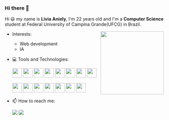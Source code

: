 ### Hi there 👋

Hi 😃 my name is **Lívia Aniely**, I'm 22 years old and I'm a **Computer Science** student at Federal University of Campina Grande(UFCG) in Brazil. 

<img align = "right" width = "200" height = "200" src = "https://user-images.githubusercontent.com/80133560/197303780-29aaee08-8fe7-4c0a-a7e5-2096ed6dd136.png" />

- Interests:
    - Web development
    - IA

- 💻 Tools and Technologies:

    <code><img src="https://cdn.jsdelivr.net/gh/devicons/devicon/icons/python/python-original-wordmark.svg" width = "30" height = "30"/></code>
    <code><img src="https://cdn.jsdelivr.net/gh/devicons/devicon/icons/java/java-original-wordmark.svg" width = "30" height = "30"/></code>
    <code><img src="https://cdn.jsdelivr.net/gh/devicons/devicon@latest/icons/haskell/haskell-original.svg" width = "30" height = "30"/></code>
    <code><img src="https://cdn.jsdelivr.net/gh/devicons/devicon@latest/icons/go/go-original-wordmark.svg" width = "30" height = "30"/></code>
    <code><img src="https://cdn.jsdelivr.net/gh/devicons/devicon/icons/html5/html5-original-wordmark.svg" width = "30" height = "30"/></code>
    <code><img src="https://cdn.jsdelivr.net/gh/devicons/devicon/icons/css3/css3-original-wordmark.svg" width = "30" height = "30"/></code>
    <code><img src="https://cdn.jsdelivr.net/gh/devicons/devicon/icons/javascript/javascript-original.svg" width = "30" height = "30" /></code>
    <code><img src="https://cdn.jsdelivr.net/gh/devicons/devicon@latest/icons/typescript/typescript-original.svg"  width = "30" height = "30"/></code>

    <code><img src="https://cdn.jsdelivr.net/gh/devicons/devicon/icons/react/react-original.svg" width = "30" height = "30" /></code>
    <code><img src="https://cdn.jsdelivr.net/gh/devicons/devicon@latest/icons/angularjs/angularjs-original.svg" width = "30" height = "30"/></code>
    <code><img src="https://cdn.jsdelivr.net/gh/devicons/devicon@latest/icons/postgresql/postgresql-original.svg" width = "30" height = "30"/></code>
    <code><img src="https://cdn.jsdelivr.net/gh/devicons/devicon/icons/markdown/markdown-original.svg" width = "30" height = "30"/></code>
    <code><img src="https://cdn.jsdelivr.net/gh/devicons/devicon/icons/git/git-original.svg" width = "30" height = "30"/></code>
    <code><img src="https://cdn.jsdelivr.net/gh/devicons/devicon/icons/github/github-original.svg" width = "30" height = "30"/></code>
    <code><img src="https://cdn.jsdelivr.net/gh/devicons/devicon/icons/vscode/vscode-original.svg" width = "30" height = "30"/></code>

- 📫 How to reach me: 

    <code><a href="https://www.linkedin.com/in/livia-aniely-de-oliveira-almeida/"  target="_blank"><img src="https://img.shields.io/badge/-LinkedIn-%230077B5?style=for-the-badge&logo=linkedin&logoColor=white" ></a></code>
    <code><a href="mailto:livia.almeida@ccc.ufcg.edu.br"><img src="https://img.shields.io/badge/Gmail-D14836?style=for-the-badge&logo=gmail&logoColor=white" ></a></code>

